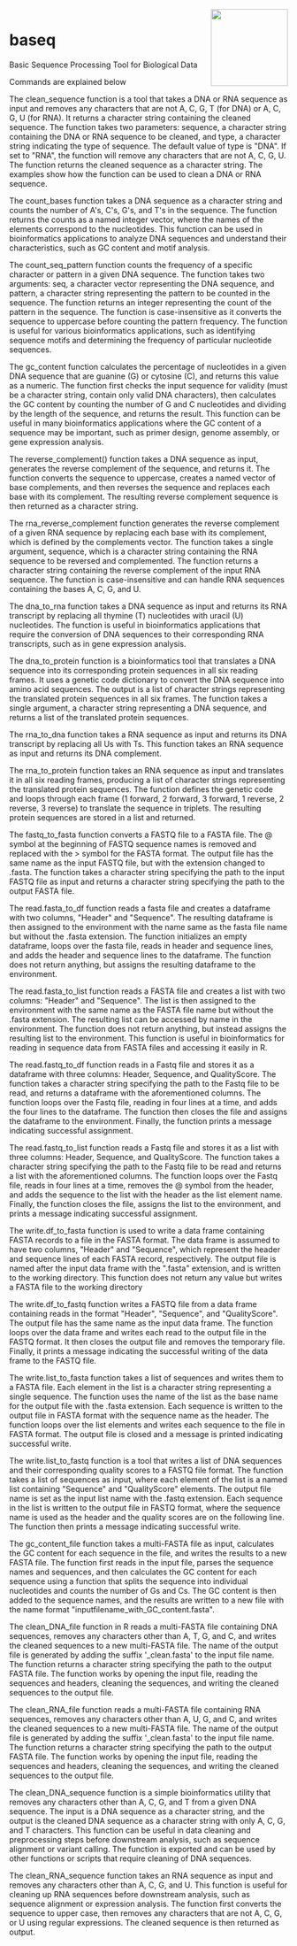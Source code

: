 <img src="extdata/figures/logo.png" align="right" height="139"/>

# baseq

Basic Sequence Processing Tool for Biological Data

Commands are explained below

The clean_sequence function is a tool that takes a DNA or RNA sequence as input and removes any characters that are not A, C, G, T (for DNA) or A, C, G, U (for RNA). It returns a character string containing the cleaned sequence. The function takes two parameters: sequence, a character string containing the DNA or RNA sequence to be cleaned, and type, a character string indicating the type of sequence. The default value of type is "DNA". If set to "RNA", the function will remove any characters that are not A, C, G, U. The function returns the cleaned sequence as a character string. The examples show how the function can be used to clean a DNA or RNA sequence.

The count_bases function takes a DNA sequence as a character string and counts the number of A's, C's, G's, and T's in the sequence. The function returns the counts as a named integer vector, where the names of the elements correspond to the nucleotides. This function can be used in bioinformatics applications to analyze DNA sequences and understand their characteristics, such as GC content and motif analysis.

The count_seq_pattern function counts the frequency of a specific character or pattern in a given DNA sequence. The function takes two arguments: seq, a character vector representing the DNA sequence, and pattern, a character string representing the pattern to be counted in the sequence. The function returns an integer representing the count of the pattern in the sequence. The function is case-insensitive as it converts the sequence to uppercase before counting the pattern frequency. The function is useful for various bioinformatics applications, such as identifying sequence motifs and determining the frequency of particular nucleotide sequences.

The gc_content function calculates the percentage of nucleotides in a given DNA sequence that are guanine (G) or cytosine (C), and returns this value as a numeric. The function first checks the input sequence for validity (must be a character string, contain only valid DNA characters), then calculates the GC content by counting the number of G and C nucleotides and dividing by the length of the sequence, and returns the result. This function can be useful in many bioinformatics applications where the GC content of a sequence may be important, such as primer design, genome assembly, or gene expression analysis.

The reverse_complement() function takes a DNA sequence as input, generates the reverse complement of the sequence, and returns it. The function converts the sequence to uppercase, creates a named vector of base complements, and then reverses the sequence and replaces each base with its complement. The resulting reverse complement sequence is then returned as a character string.

The rna_reverse_complement function generates the reverse complement of a given RNA sequence by replacing each base with its complement, which is defined by the complements vector. The function takes a single argument, sequence, which is a character string containing the RNA sequence to be reversed and complemented. The function returns a character string containing the reverse complement of the input RNA sequence. The function is case-insensitive and can handle RNA sequences containing the bases A, C, G, and U.

The dna_to_rna function takes a DNA sequence as input and returns its RNA transcript by replacing all thymine (T) nucleotides with uracil (U) nucleotides. The function is useful in bioinformatics applications that require the conversion of DNA sequences to their corresponding RNA transcripts, such as in gene expression analysis.

The dna_to_protein function is a bioinformatics tool that translates a DNA sequence into its corresponding protein sequences in all six reading frames. It uses a genetic code dictionary to convert the DNA sequence into amino acid sequences. The output is a list of character strings representing the translated protein sequences in all six frames. The function takes a single argument, a character string representing a DNA sequence, and returns a list of the translated protein sequences.

The rna_to_dna function takes a RNA sequence as input and returns its DNA transcript by replacing all Us with Ts. This function takes an RNA sequence as input and returns its DNA complement.

The rna_to_protein function takes an RNA sequence as input and translates it in all six reading frames, producing a list of character strings representing the translated protein sequences. The function defines the genetic code and loops through each frame (1 forward, 2 forward, 3 forward, 1 reverse, 2 reverse, 3 reverse) to translate the sequence in triplets. The resulting protein sequences are stored in a list and returned.

The fastq_to_fasta function converts a FASTQ file to a FASTA file. The @ symbol at the beginning of FASTQ sequence names is removed and replaced with the > symbol for the FASTA format. The output file has the same name as the input FASTQ file, but with the extension changed to .fasta. The function takes a character string specifying the path to the input FASTQ file as input and returns a character string specifying the path to the output FASTA file.

The read.fasta_to_df function reads a fasta file and creates a dataframe with two columns, "Header" and "Sequence". The resulting dataframe is then assigned to the environment with the name same as the fasta file name but without the .fasta extension. The function initializes an empty dataframe, loops over the fasta file, reads in header and sequence lines, and adds the header and sequence lines to the dataframe. The function does not return anything, but assigns the resulting dataframe to the environment.

The read.fasta_to_list function reads a FASTA file and creates a list with two columns: "Header" and "Sequence". The list is then assigned to the environment with the same name as the FASTA file name but without the .fasta extension. The resulting list can be accessed by name in the environment. The function does not return anything, but instead assigns the resulting list to the environment. This function is useful in bioinformatics for reading in sequence data from FASTA files and accessing it easily in R.

The read.fastq_to_df function reads in a Fastq file and stores it as a dataframe with three columns: Header, Sequence, and QualityScore. The function takes a character string specifying the path to the Fastq file to be read, and returns a dataframe with the aforementioned columns. The function loops over the Fastq file, reading in four lines at a time, and adds the four lines to the dataframe. The function then closes the file and assigns the dataframe to the environment. Finally, the function prints a message indicating successful assignment.

The read.fastq_to_list function reads a Fastq file and stores it as a list with three columns: Header, Sequence, and QualityScore. The function takes a character string specifying the path to the Fastq file to be read and returns a list with the aforementioned columns. The function loops over the Fastq file, reads in four lines at a time, removes the @ symbol from the header, and adds the sequence to the list with the header as the list element name. Finally, the function closes the file, assigns the list to the environment, and prints a message indicating successful assignment.

The write.df_to_fasta function is used to write a data frame containing FASTA records to a file in the FASTA format. The data frame is assumed to have two columns, "Header" and "Sequence", which represent the header and sequence lines of each FASTA record, respectively. The output file is named after the input data frame with the ".fasta" extension, and is written to the working directory. This function does not return any value but writes a FASTA file to the working directory

The write.df_to_fastq function writes a FASTQ file from a data frame containing reads in the format "Header", "Sequence", and "QualityScore". The output file has the same name as the input data frame. The function loops over the data frame and writes each read to the output file in the FASTQ format. It then closes the output file and removes the temporary file. Finally, it prints a message indicating the successful writing of the data frame to the FASTQ file.

The write.list_to_fasta function takes a list of sequences and writes them to a FASTA file. Each element in the list is a character string representing a single sequence. The function uses the name of the list as the base name for the output file with the .fasta extension. Each sequence is written to the output file in FASTA format with the sequence name as the header. The function loops over the list elements and writes each sequence to the file in FASTA format. The output file is closed and a message is printed indicating successful write.

The write.list_to_fastq function is a tool that writes a list of DNA sequences and their corresponding quality scores to a FASTQ file format. The function takes a list of sequences as input, where each element of the list is a named list containing "Sequence" and "QualityScore" elements. The output file name is set as the input list name with the .fastq extension. Each sequence in the list is written to the output file in FASTQ format, where the sequence name is used as the header and the quality scores are on the following line. The function then prints a message indicating successful write.

The gc_content_file function takes a multi-FASTA file as input, calculates the GC content for each sequence in the file, and writes the results to a new FASTA file. The function first reads in the input file, parses the sequence names and sequences, and then calculates the GC content for each sequence using a function that splits the sequence into individual nucleotides and counts the number of Gs and Cs. The GC content is then added to the sequence names, and the results are written to a new file with the name format "inputfilename_with_GC_content.fasta". 

The clean_DNA_file function in R reads a multi-FASTA file containing DNA sequences, removes any characters other than A, T, G, and C, and writes the cleaned sequences to a new multi-FASTA file. The name of the output file is generated by adding the suffix '_clean.fasta' to the input file name. The function returns a character string specifying the path to the output FASTA file. The function works by opening the input file, reading the sequences and headers, cleaning the sequences, and writing the cleaned sequences to the output file.

The clean_RNA_file function reads a multi-FASTA file containing RNA sequences, removes any characters other than A, U, G, and C, and writes the cleaned sequences to a new multi-FASTA file. The name of the output file is generated by adding the suffix '_clean.fasta' to the input file name. The function returns a character string specifying the path to the output FASTA file. The function works by opening the input file, reading the sequences and headers, cleaning the sequences, and writing the cleaned sequences to the output file.

The clean_DNA_sequence function is a simple bioinformatics utility that removes any characters other than A, C, G, and T from a given DNA sequence. The input is a DNA sequence as a character string, and the output is the cleaned DNA sequence as a character string with only A, C, G, and T characters. This function can be useful in data cleaning and preprocessing steps before downstream analysis, such as sequence alignment or variant calling. The function is exported and can be used by other functions or scripts that require cleaning of DNA sequences.

The clean_RNA_sequence function takes an RNA sequence as input and removes any characters other than A, C, G, and U. This function is useful for cleaning up RNA sequences before downstream analysis, such as sequence alignment or expression analysis. The function first converts the sequence to upper case, then removes any characters that are not A, C, G, or U using regular expressions. The cleaned sequence is then returned as output.



